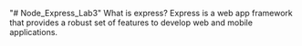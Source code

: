 "# Node_Express_Lab3"
What is express? Express is a web app framework that provides a robust set of
features to develop web and mobile applications.
